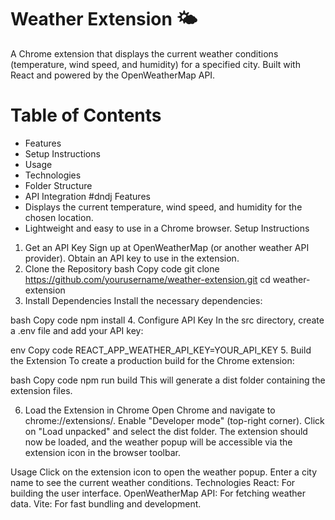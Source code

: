 # Weather Extension 🌤️

A Chrome extension that displays the current weather conditions (temperature, wind speed, and humidity) for a specified city. Built with React and powered by the OpenWeatherMap API.

# Table of Contents
- Features
- Setup Instructions
- Usage
- Technologies
- Folder Structure
- API Integration
#dndj Features
-  Displays the current temperature, wind speed, and humidity for the chosen location.
-   Lightweight and easy to use in a Chrome browser.
Setup Instructions
1. Get an API Key
Sign up at OpenWeatherMap (or another weather API provider).
Obtain an API key to use in the extension.
2. Clone the Repository
bash
Copy code
git clone https://github.com/yourusername/weather-extension.git
cd weather-extension
3. Install Dependencies
Install the necessary dependencies:

bash
Copy code
npm install
4. Configure API Key
In the src directory, create a .env file and add your API key:

env
Copy code
REACT_APP_WEATHER_API_KEY=YOUR_API_KEY
5. Build the Extension
To create a production build for the Chrome extension:

bash
Copy code
npm run build
This will generate a dist folder containing the extension files.

6. Load the Extension in Chrome
Open Chrome and navigate to chrome://extensions/.
Enable "Developer mode" (top-right corner).
Click on "Load unpacked" and select the dist folder.
The extension should now be loaded, and the weather popup will be accessible via the extension icon in the browser toolbar.

Usage
Click on the extension icon to open the weather popup.
Enter a city name to see the current weather conditions.
Technologies
React: For building the user interface.
OpenWeatherMap API: For fetching weather data.
Vite: For fast bundling and development.
